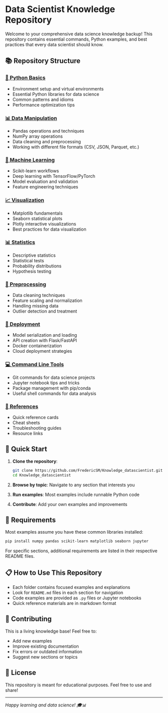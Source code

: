 # Data Scientist Knowledge Repository

Welcome to your comprehensive data science knowledge backup! This repository contains essential commands, Python examples, and best practices that every data scientist should know.

## 📚 Repository Structure

### [🐍 Python Basics](./python-basics/)
- Environment setup and virtual environments
- Essential Python libraries for data science
- Common patterns and idioms
- Performance optimization tips

### [📊 Data Manipulation](./data-manipulation/)
- Pandas operations and techniques
- NumPy array operations
- Data cleaning and preprocessing
- Working with different file formats (CSV, JSON, Parquet, etc.)

### [🤖 Machine Learning](./machine-learning/)
- Scikit-learn workflows
- Deep learning with TensorFlow/PyTorch
- Model evaluation and validation
- Feature engineering techniques

### [📈 Visualization](./visualization/)
- Matplotlib fundamentals
- Seaborn statistical plots
- Plotly interactive visualizations
- Best practices for data visualization

### [📊 Statistics](./statistics/)
- Descriptive statistics
- Statistical tests
- Probability distributions
- Hypothesis testing

### [🔧 Preprocessing](./preprocessing/)
- Data cleaning techniques
- Feature scaling and normalization
- Handling missing data
- Outlier detection and treatment

### [🚀 Deployment](./deployment/)
- Model serialization and loading
- API creation with Flask/FastAPI
- Docker containerization
- Cloud deployment strategies

### [💻 Command Line Tools](./command-line-tools/)
- Git commands for data science projects
- Jupyter notebook tips and tricks
- Package management with pip/conda
- Useful shell commands for data analysis

### [📖 References](./references/)
- Quick reference cards
- Cheat sheets
- Troubleshooting guides
- Resource links

## 🚀 Quick Start

1. **Clone the repository**:
   ```bash
   git clone https://github.com/FredericSM/Knowledge_datascientist.git
   cd Knowledge_datascientist
   ```

2. **Browse by topic**: Navigate to any section that interests you
3. **Run examples**: Most examples include runnable Python code
4. **Contribute**: Add your own examples and improvements

## 🔧 Requirements

Most examples assume you have these common libraries installed:
```bash
pip install numpy pandas scikit-learn matplotlib seaborn jupyter
```

For specific sections, additional requirements are listed in their respective README files.

## 📋 How to Use This Repository

- Each folder contains focused examples and explanations
- Look for `README.md` files in each section for navigation
- Code examples are provided as `.py` files or Jupyter notebooks
- Quick reference materials are in markdown format

## 🤝 Contributing

This is a living knowledge base! Feel free to:
- Add new examples
- Improve existing documentation
- Fix errors or outdated information
- Suggest new sections or topics

## 📝 License

This repository is meant for educational purposes. Feel free to use and share!

---

*Happy learning and data science! 🎓📊*